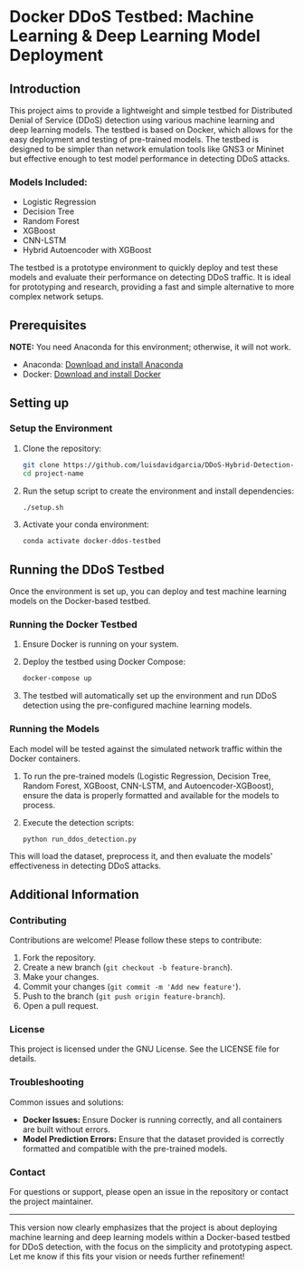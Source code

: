 # Docker DDoS Testbed: Machine Learning & Deep Learning Model Deployment

## Introduction

This project aims to provide a lightweight and simple testbed for Distributed Denial of Service (DDoS) detection using various machine learning and deep learning models. The testbed is based on Docker, which allows for the easy deployment and testing of pre-trained models. The testbed is designed to be simpler than network emulation tools like GNS3 or Mininet but effective enough to test model performance in detecting DDoS attacks.

### Models Included:
- Logistic Regression
- Decision Tree
- Random Forest
- XGBoost
- CNN-LSTM
- Hybrid Autoencoder with XGBoost

The testbed is a prototype environment to quickly deploy and test these models and evaluate their performance on detecting DDoS traffic. It is ideal for prototyping and research, providing a fast and simple alternative to more complex network setups.

## Prerequisites

**NOTE:** You need Anaconda for this environment; otherwise, it will not work.

- Anaconda: [Download and install Anaconda](https://www.anaconda.com/products/individual)
- Docker: [Download and install Docker](https://www.docker.com/)

## Setting up

### Setup the Environment

1. Clone the repository:
   ```sh
   git clone https://github.com/luisdavidgarcia/DDoS-Hybrid-Detection-System
   cd project-name
   ```

2. Run the setup script to create the environment and install dependencies:
   ```sh
   ./setup.sh
   ```

3. Activate your conda environment:
   ```sh
   conda activate docker-ddos-testbed
   ```

## Running the DDoS Testbed

Once the environment is set up, you can deploy and test machine learning models on the Docker-based testbed.

### Running the Docker Testbed

1. Ensure Docker is running on your system.
2. Deploy the testbed using Docker Compose:
   ```sh
   docker-compose up
   ```

3. The testbed will automatically set up the environment and run DDoS detection using the pre-configured machine learning models.

### Running the Models

Each model will be tested against the simulated network traffic within the Docker containers.

1. To run the pre-trained models (Logistic Regression, Decision Tree, Random Forest, XGBoost, CNN-LSTM, and Autoencoder-XGBoost), ensure the data is properly formatted and available for the models to process.
   
2. Execute the detection scripts:
   ```sh
   python run_ddos_detection.py
   ```

This will load the dataset, preprocess it, and then evaluate the models' effectiveness in detecting DDoS attacks.

## Additional Information

### Contributing

Contributions are welcome! Please follow these steps to contribute:

1. Fork the repository.
2. Create a new branch (`git checkout -b feature-branch`).
3. Make your changes.
4. Commit your changes (`git commit -m 'Add new feature'`).
5. Push to the branch (`git push origin feature-branch`).
6. Open a pull request.

### License

This project is licensed under the GNU License. See the LICENSE file for details.

### Troubleshooting

Common issues and solutions:

- **Docker Issues:** Ensure Docker is running correctly, and all containers are built without errors.
- **Model Prediction Errors:** Ensure that the dataset provided is correctly formatted and compatible with the pre-trained models.

### Contact

For questions or support, please open an issue in the repository or contact the project maintainer.

---

This version now clearly emphasizes that the project is about deploying machine learning and deep learning models within a Docker-based testbed for DDoS detection, with the focus on the simplicity and prototyping aspect. Let me know if this fits your vision or needs further refinement!